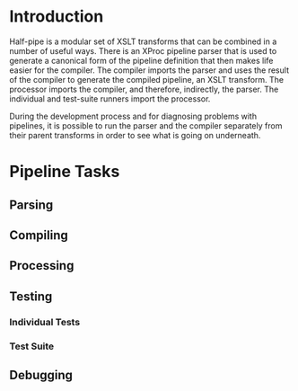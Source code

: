 # Introduction #

Half-pipe is a modular set of XSLT transforms that can be combined in a number of useful ways. There is an XProc pipeline parser that is used to generate a canonical form of the pipeline definition that then makes life easier for the compiler. The compiler imports the parser and uses the result of the compiler to generate the compiled pipeline, an XSLT transform. The processor imports the compiler, and therefore, indirectly, the parser. The individual and test-suite runners import the processor.

During the development process and for diagnosing problems with pipelines, it is possible to run the parser and the compiler separately from their parent transforms in order to see what is going on underneath.

# Pipeline Tasks #

## Parsing ##

## Compiling ##

## Processing ##

## Testing ##

### Individual Tests ###

### Test Suite ###

## Debugging ##